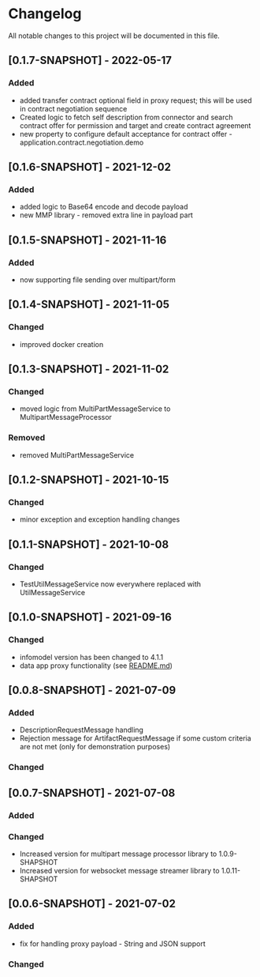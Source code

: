 # Changelog
All notable changes to this project will be documented in this file.

## [0.1.7-SNAPSHOT] - 2022-05-17
 
### Added
 - added transfer contract optional field in proxy request; this will be used in contract negotiation sequence
 - Created logic to fetch self description from connector and search contract offer for permission and target and create contract agreement
 - new property to configure default acceptance for contract offer - application.contract.negotiation.demo
 
## [0.1.6-SNAPSHOT] - 2021-12-02
 
### Added
 - added logic to Base64 encode and decode payload
 - new MMP library - removed extra line in payload part
 
## [0.1.5-SNAPSHOT] - 2021-11-16
 
### Added
 - now supporting file sending over multipart/form

## [0.1.4-SNAPSHOT] - 2021-11-05
 
### Changed
 - improved docker creation
 
## [0.1.3-SNAPSHOT] - 2021-11-02
 
### Changed
 - moved logic from MultiPartMessageService to MultipartMessageProcessor
 
### Removed
 - removed MultiPartMessageService

## [0.1.2-SNAPSHOT] - 2021-10-15
 
### Changed
 - minor exception and exception handling changes

## [0.1.1-SNAPSHOT] - 2021-10-08
 
### Changed
 - TestUtilMessageService now everywhere replaced with UtilMessageService

## [0.1.0-SNAPSHOT] - 2021-09-16
 
### Changed
 - infomodel version has been changed to 4.1.1
 - data app proxy functionality (see [README.md](/README.md))

## [0.0.8-SNAPSHOT] - 2021-07-09

### Added
 - DescriptionRequestMessage handling
 - Rejection message for ArtifactRequestMessage if some custom criteria are not met (only for demonstration purposes)

### Changed

## [0.0.7-SNAPSHOT] - 2021-07-08

### Added

### Changed
 - Increased version for multipart message processor library to 1.0.9-SHAPSHOT
 - Increased version for websocket message streamer library to 1.0.11-SHAPSHOT
 
## [0.0.6-SNAPSHOT] - 2021-07-02

### Added
 - fix for handling proxy payload - String and JSON support

### Changed
 